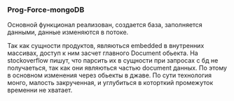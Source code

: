 ### Prog-Force-mongoDB

Основной функционал реализован, создается база, заполняется данными, данные изменяются в потоке.

Так как сущности продуктов, являються embedded в внутренних массивах, доступ к ним засчет главного Document обьекта. На stockoverflow
пишут, что парсить их в сущности при запросах с бд не получаеться, так как они являються частью document данных. По этому в основном 
изменения через обьекты в джаве. По сути технология монго, малость закрученная, и углубиться в которткий промежуток временни не хватает.


